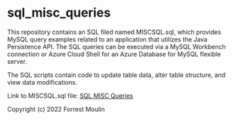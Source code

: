 # sql_misc_queries

This repository contains an SQL filed named MISCSQL.sql, which provides MySQL query examples related to an application that utilizes the Java Persistence API. The SQL queries can be executed via a MySQL Workbench connection or Azure Cloud Shell for an Azure Database for MySQL flexible server. 

The SQL scripts contain code to update table data, alter table structure, and view data modifications.

Link to MISCSQL.sql file: <a href="https://github.com/ffm5113/sql_misc_queries/blob/main/src/MISCSQL.sql">SQL MISC Queries</a>

Copyright (c) 2022 Forrest Moulin
